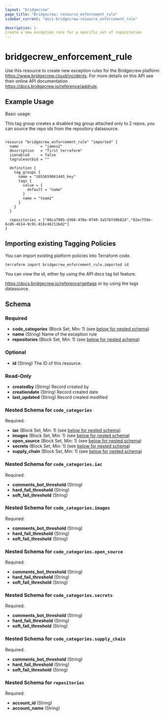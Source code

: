 ```yaml
---
layout: "bridgecrew"
page_title: "Bridgecrew: resource_enforcement_rule"
sidebar_current: "docs-bridgecrew-resource_enforcement_rule"

description: |-
Create a new exception rule for a specific set of repositories
---
```


# bridgecrew_enforcement_rule

Use this resource to create new exception rules for the Bridgecrew platform <https://www.bridgecrew.cloud/incidents>.
For more details on this API see their online API documentation <https://docs.bridgecrew.io/reference/addrule>.





## Example Usage

Basic usage:

This tag group creates a disabled tag group attached only to 2 repos, you can source the repo ids from the
repository datasource.

```hcl

resource "bridgecrew_enforcement_rule" "imported" {
  name          = "james2"
  description   = "first terraform"
  isenabled     = false
  tagruleootbid = ""

  definition {
    tag_groups {
      name = "1653659061445_key"
      tags {
        value = {
          default = "name"
        }
        name = "team2"
      }
    }
  }

  repositories = ["00ca7905-d366-470e-9740-3a576fd9b82d","02ecf59e-6cd6-4b14-9c91-816c46211bd2"]
}
```

## Importing existing Tagging Policies

You can import existing platform policies into Terraform code.

```
terraform import bridgecrew_enforcement_rule.imported id
```

You can view the id, either by using the API docs tag list feature:

<https://docs.bridgecrew.io/reference/gettags> or by using the tags datasource.

<!-- schema generated by tfplugindocs -->
## Schema

### Required

- **code_categories** (Block Set, Min: 1) (see [below for nested schema](#nestedblock--code_categories))
- **name** (String) Name of the exception rule
- **repositories** (Block Set, Min: 1) (see [below for nested schema](#nestedblock--repositories))

### Optional

- **id** (String) The ID of this resource.

### Read-Only

- **createdby** (String) Record created by
- **creationdate** (String) Record created date
- **last_updated** (String) Record created modified

<a id="nestedblock--code_categories"></a>
### Nested Schema for `code_categories`

Required:

- **iac** (Block Set, Min: 1) (see [below for nested schema](#nestedblock--code_categories--iac))
- **images** (Block Set, Min: 1) (see [below for nested schema](#nestedblock--code_categories--images))
- **open_source** (Block Set, Min: 1) (see [below for nested schema](#nestedblock--code_categories--open_source))
- **secrets** (Block Set, Min: 1) (see [below for nested schema](#nestedblock--code_categories--secrets))
- **supply_chain** (Block Set, Min: 1) (see [below for nested schema](#nestedblock--code_categories--supply_chain))

<a id="nestedblock--code_categories--iac"></a>
### Nested Schema for `code_categories.iac`

Required:

- **comments_bot_threshold** (String)
- **hard_fail_threshold** (String)
- **soft_fail_threshold** (String)


<a id="nestedblock--code_categories--images"></a>
### Nested Schema for `code_categories.images`

Required:

- **comments_bot_threshold** (String)
- **hard_fail_threshold** (String)
- **soft_fail_threshold** (String)


<a id="nestedblock--code_categories--open_source"></a>
### Nested Schema for `code_categories.open_source`

Required:

- **comments_bot_threshold** (String)
- **hard_fail_threshold** (String)
- **soft_fail_threshold** (String)


<a id="nestedblock--code_categories--secrets"></a>
### Nested Schema for `code_categories.secrets`

Required:

- **comments_bot_threshold** (String)
- **hard_fail_threshold** (String)
- **soft_fail_threshold** (String)


<a id="nestedblock--code_categories--supply_chain"></a>
### Nested Schema for `code_categories.supply_chain`

Required:

- **comments_bot_threshold** (String)
- **hard_fail_threshold** (String)
- **soft_fail_threshold** (String)



<a id="nestedblock--repositories"></a>
### Nested Schema for `repositories`

Required:

- **account_id** (String)
- **account_name** (String)
